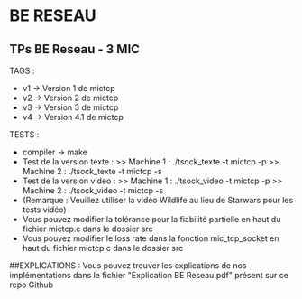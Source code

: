 # BE RESEAU
## TPs BE Reseau - 3 MIC


TAGS : 
- v1 -> Version 1 de mictcp
- v2 -> Version 2 de mictcp
- v3 -> Version 3 de mictcp
- v4 -> Version 4.1 de mictcp

TESTS : 
- compiler -> make
- Test de la version texte : >> Machine 1 : ./tsock_texte -t mictcp -p
			     >> Machine 2 : ./tsock_texte -t mictcp -s
- Test de la version video : >> Machine 1 : ./tsock_video -t mictcp -p
			     >> Machine 2 : ./tsock_video -t mictcp -s
- (Remarque : Veuillez utiliser la vidéo Wildlife au lieu de Starwars pour les tests vidéo)
- Vous pouvez modifier la tolérance pour la fiabilité partielle en haut du fichier mictcp.c dans le dossier src
- Vous pouvez modifier le loss rate dans la fonction mic_tcp_socket en haut du fichier mictcp.c dans le dossier src

##EXPLICATIONS : Vous pouvez trouver les explications de nos implémentations dans le fichier "Explication BE Reseau.pdf" présent sur ce repo Github
